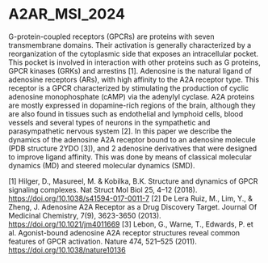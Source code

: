 # A2AR_MSI_2024

G-protein-coupled receptors (GPCRs) are proteins with seven transmembrane domains. Their activation is generally characterized by a reorganization of the cytoplasmic side that exposes an intracellular pocket. This pocket is involved in interaction with other proteins such as G proteins, GPCR kinases (GRKs) and arrestins [1].
Adenosine is the natural ligand of adenosine receptors (ARs), with high affinity to the A2A receptor type. This receptor is a GPCR characterized by stimulating the production of cyclic adenosine monophosphate (cAMP) via the adenylyl cyclase. A2A proteins are mostly expressed in dopamine-rich regions of the brain, although they are also found in tissues such as endothelial and lymphoid cells, blood vessels and several types of neurons in the sympathetic and parasympathetic nervous system [2]. 
In this paper we describe the dynamics of the adenosine A2A receptor bound to an adenosine molecule (PDB structure 2YDO [3]), and 2 adenosine derivatives that were designed to improve ligand affinity. This was done by means of classical molecular dynamics (MD) and steered molecular dynamics (SMD).

[1] Hilger, D., Masureel, M. & Kobilka, B.K. Structure and dynamics of GPCR signaling complexes. Nat Struct Mol Biol 25, 4–12 (2018). https://doi.org/10.1038/s41594-017-0011-7
[2]  De Lera Ruiz, M., Lim, Y., & Zheng, J.  Adenosine A2A Receptor as a Drug Discovery Target. Journal Of Medicinal Chemistry,  7(9), 3623-3650 (2013). https://doi.org/10.1021/jm4011669 
[3] Lebon, G., Warne, T., Edwards, P. et al. Agonist-bound adenosine A2A receptor structures reveal common features of GPCR activation. Nature 474, 521–525 (2011). https://doi.org/10.1038/nature10136 
